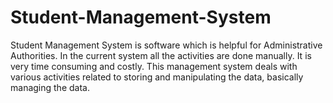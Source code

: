 # Student-Management-System
Student Management System is software which is helpful for Administrative Authorities.
In the current system all the activities are done manually. 
It is very time consuming and costly.
This management system deals with various activities related to storing and manipulating the data, basically managing the data.
